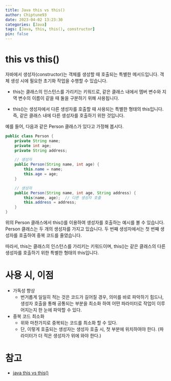 ```yaml
---
title: Java this vs this()
author: Chiptune93
date: 2023-04-02 13:23:30
categories: [Java]
tags: [Java, this, this(), constructor]
pin: false
---
```


# **this vs this()**

자바에서 생성자(constructor)는 객체를 생성할 때 호출되는 특별한 메서드입니다. 객체 생성 시에 필요한 초기화 작업을 수행할 수 있습니다.

- this는 클래스의 인스턴스를 가리키는 키워드로, 같은 클래스 내에서 멤버 변수와 지역 변수의 이름이 같을 때 둘을 구분하기 위해 사용됩니다.

- this()는 생성자에서 다른 생성자를 호출할 때 사용되는 특별한 형태의 this입니다. 즉, 같은 클래스 내에 다른 생성자를 호출하기 위한 것입니다.

예를 들어, 다음과 같은 Person 클래스가 있다고 가정해 봅시다.

```java
public class Person {
    private String name;
    private int age;
    private String address;

    // 생성자
    public Person(String name, int age) {
        this.name = name;
        this.age = age;
    }

    // 생성자
    public Person(String name, int age, String address) {
        this(name, age);  // 다른 생성자 호출
        this.address = address;
    }
}

```

위의 Person 클래스에서 this()를 이용하여 생성자를 호출하는 예시를 볼 수 있습니다. Person 클래스는 두 개의 생성자를 가지고 있습니다. 두 번째 생성자에서는 첫 번째 생성자를 호출하여 중복 코드를 줄였습니다.

따라서, this는 클래스의 인스턴스를 가리키는 키워드이며, this()는 같은 클래스의 다른 생성자를 호출하기 위한 특별한 형태의 this입니다.

# **사용 시, 이점**

- 가독성 향상
    - 번거롭게 일일히 적는 것은 코드가 길어질 경우, 의미를 바로 파악하기 힘드나, 생성자 호출을 통해 공통되는 부분을 최소화 하여 어떤 파라미터로 작업이 이루어지는지 한 눈에 파악할 수 있다.
- 중복 코드 최소화
    - 위와 마찬가지로 중복되는 코드를 최소화 할 수 있다.
    - 단, 이렇게 호출되는 생성자는 생성자 호출 시, 첫 부분에 위치하여야 한다.
        (파라미터가 더 적은 생성자가 위에 와야 한다.)


# 참고
- [java this vs this()](https://zoosso.tistory.com/704)